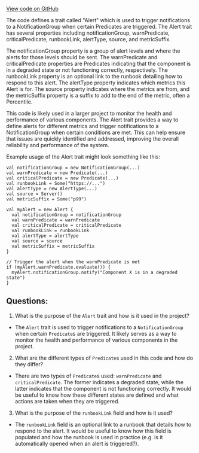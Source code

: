 [View code on GitHub](https://github.com/misbahsy/the-algorithm/product-mixer/core/src/main/scala/com/twitter/product_mixer/core/functional_component/common/alert/Alert.scala)

The code defines a trait called "Alert" which is used to trigger notifications to a NotificationGroup when certain Predicates are triggered. The Alert trait has several properties including notificationGroup, warnPredicate, criticalPredicate, runbookLink, alertType, source, and metricSuffix. 

The notificationGroup property is a group of alert levels and where the alerts for those levels should be sent. The warnPredicate and criticalPredicate properties are Predicates indicating that the component is in a degraded state or not functioning correctly, respectively. The runbookLink property is an optional link to the runbook detailing how to respond to this alert. The alertType property indicates which metrics this Alert is for. The source property indicates where the metrics are from, and the metricSuffix property is a suffix to add to the end of the metric, often a Percentile.

This code is likely used in a larger project to monitor the health and performance of various components. The Alert trait provides a way to define alerts for different metrics and trigger notifications to a NotificationGroup when certain conditions are met. This can help ensure that issues are quickly identified and addressed, improving the overall reliability and performance of the system.

Example usage of the Alert trait might look something like this:

```
val notificationGroup = new NotificationGroup(...)
val warnPredicate = new Predicate(...)
val criticalPredicate = new Predicate(...)
val runbookLink = Some("https://...")
val alertType = new AlertType(...)
val source = Server()
val metricSuffix = Some("p99")

val myAlert = new Alert {
  val notificationGroup = notificationGroup
  val warnPredicate = warnPredicate
  val criticalPredicate = criticalPredicate
  val runbookLink = runbookLink
  val alertType = alertType
  val source = source
  val metricSuffix = metricSuffix
}

// Trigger the alert when the warnPredicate is met
if (myAlert.warnPredicate.evaluate()) {
  myAlert.notificationGroup.notify("Component X is in a degraded state")
}
```
## Questions: 
 1. What is the purpose of the `Alert` trait and how is it used in the project?
- The `Alert` trait is used to trigger notifications to a `NotificationGroup` when certain `Predicate`s are triggered. It likely serves as a way to monitor the health and performance of various components in the project.

2. What are the different types of `Predicate`s used in this code and how do they differ?
- There are two types of `Predicate`s used: `warnPredicate` and `criticalPredicate`. The former indicates a degraded state, while the latter indicates that the component is not functioning correctly. It would be useful to know how these different states are defined and what actions are taken when they are triggered.

3. What is the purpose of the `runbookLink` field and how is it used?
- The `runbookLink` field is an optional link to a runbook that details how to respond to the alert. It would be useful to know how this field is populated and how the runbook is used in practice (e.g. is it automatically opened when an alert is triggered?).